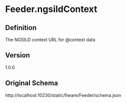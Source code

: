 # Feeder.ngsildContext

## Definition
The NGSILD context URL for @context data

## Version
1.0.0

## Original Schema
http://localhost:10230/static/fiware/Feeder/schema.json

